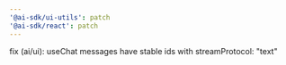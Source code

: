 ```yaml
---
'@ai-sdk/ui-utils': patch
'@ai-sdk/react': patch
---
```


fix (ai/ui): useChat messages have stable ids with streamProtocol: "text"
